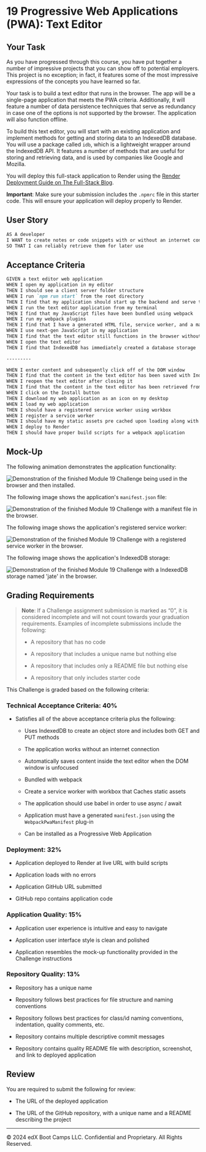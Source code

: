 # 19 Progressive Web Applications (PWA): Text Editor

## Your Task

As you have progressed through this course, you have put together a number of impressive projects that you can show off to potential employers. This project is no exception; in fact, it features some of the most impressive expressions of the concepts you have learned so far.

Your task is to build a text editor that runs in the browser. The app will be a single-page application that meets the PWA criteria. Additionally, it will feature a number of data persistence techniques that serve as redundancy in case one of the options is not supported by the browser. The application will also function offline.

To build this text editor, you will start with an existing application and implement methods for getting and storing data to an IndexedDB database. You will use a package called `idb`, which is a lightweight wrapper around the IndexedDB API. It features a number of methods that are useful for storing and retrieving data, and is used by companies like Google and Mozilla.

You will deploy this full-stack application to Render using the [Render Deployment Guide on The Full-Stack Blog](https://coding-boot-camp.github.io/full-stack/render/render-deployment-guide).

**Important**: Make sure your submission includes the `.npmrc` file in this starter code.  This will ensure your application will deploy properly to Render.

## User Story

```md
AS A developer
I WANT to create notes or code snippets with or without an internet connection
SO THAT I can reliably retrieve them for later use
```

## Acceptance Criteria

```md
GIVEN a text editor web application
WHEN I open my application in my editor
THEN I should see a client server folder structure
WHEN I run `npm run start` from the root directory
THEN I find that my application should start up the backend and serve the client
WHEN I run the text editor application from my terminal
THEN I find that my JavaScript files have been bundled using webpack
WHEN I run my webpack plugins
THEN I find that I have a generated HTML file, service worker, and a manifest file
WHEN I use next-gen JavaScript in my application
THEN I find that the text editor still functions in the browser without errors
WHEN I open the text editor
THEN I find that IndexedDB has immediately created a database storage

---------

WHEN I enter content and subsequently click off of the DOM window
THEN I find that the content in the text editor has been saved with IndexedDB
WHEN I reopen the text editor after closing it
THEN I find that the content in the text editor has been retrieved from our IndexedDB
WHEN I click on the Install button
THEN I download my web application as an icon on my desktop
WHEN I load my web application
THEN I should have a registered service worker using workbox
WHEN I register a service worker
THEN I should have my static assets pre cached upon loading along with subsequent pages and static assets
WHEN I deploy to Render
THEN I should have proper build scripts for a webpack application
```

## Mock-Up

The following animation demonstrates the application functionality:

![Demonstration of the finished Module 19 Challenge being used in the browser and then installed.](./Assets/00-demo.gif)

The following image shows the application's `manifest.json` file:

![Demonstration of the finished Module 19 Challenge with a manifest file in the browser.](./Assets/01-manifest.png)

The following image shows the application's registered service worker:

![Demonstration of the finished Module 19 Challenge with a registered service worker in the browser.](./Assets/02-service-worker.png)

The following image shows the application's IndexedDB storage:

![Demonstration of the finished Module 19 Challenge with a IndexedDB storage named 'jate' in the browser.](./Assets/03-idb-storage.png)

## Grading Requirements

> **Note**: If a Challenge assignment submission is marked as “0”, it is considered incomplete and will not count towards your graduation requirements. Examples of incomplete submissions include the following:
>
> * A repository that has no code
>
> * A repository that includes a unique name but nothing else
>
> * A repository that includes only a README file but nothing else
>
> * A repository that only includes starter code

This Challenge is graded based on the following criteria:

### Technical Acceptance Criteria: 40%

* Satisfies all of the above acceptance criteria plus the following:

  * Uses IndexedDB to create an object store and includes both GET and PUT methods

  * The application works without an internet connection

  * Automatically saves content inside the text editor when the DOM window is unfocused

  * Bundled with webpack

  * Create a service worker with workbox that Caches static assets

  * The application should use babel in order to use async / await

  * Application must have a generated `manifest.json` using the `WebpackPwaManifest` plug-in

  * Can be installed as a Progressive Web Application

### Deployment: 32%

* Application deployed to Render at live URL with build scripts

* Application loads with no errors

* Application GitHub URL submitted

* GitHub repo contains application code

### Application Quality: 15%

* Application user experience is intuitive and easy to navigate

* Application user interface style is clean and polished

* Application resembles the mock-up functionality provided in the Challenge instructions

### Repository Quality: 13%

* Repository has a unique name

* Repository follows best practices for file structure and naming conventions

* Repository follows best practices for class/id naming conventions, indentation, quality comments, etc.

* Repository contains multiple descriptive commit messages

* Repository contains quality README file with description, screenshot, and link to deployed application

## Review

You are required to submit the following for review:

* The URL of the deployed application

* The URL of the GitHub repository, with a unique name and a README describing the project

- - -
© 2024 edX Boot Camps LLC. Confidential and Proprietary. All Rights Reserved.
